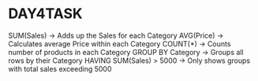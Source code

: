 # DAY4TASK

SUM(Sales) → Adds up the Sales for each Category
AVG(Price) → Calculates average Price within each Category
COUNT(*) → Counts number of products in each Category
GROUP BY Category → Groups all rows by their Category
HAVING SUM(Sales) > 5000 → Only shows groups with total sales exceeding 5000
